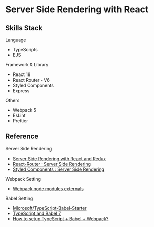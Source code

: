 # Server Side Rendering with React

## Skills Stack

Language

-   TypeScripts
-   EJS

Framework & Library

-   React 18
-   React Router - V6
-   Styled Components
-   Express

Others

-   Webpack 5
-   EsLint
-   Prettier

## Reference

Server Side Rendering

-   [Server Side Rendering with React and Redux](https://www.udemy.com/course/server-side-rendering-with-react-and-redux/)
-   [React-Router : Server Side Rendering](https://reactrouter.com/docs/en/v6/guides/ssr)
-   [Styled Components : Server Side Rendering](https://styled-components.com/docs/advanced#server-side-rendering)

Webpack Setting

-   [Webpack node modules externals](https://github.com/liady/webpack-node-externals)

Babel Setting

-   [Microsoft/TypeScript-Babel-Starter](https://github.com/microsoft/TypeScript-Babel-Starter)
-   [TypeScript and Babel 7](https://devblogs.microsoft.com/typescript/typescript-and-babel-7/)
-   [How to setup TypeScript + Babel + Webpack?](https://stackoverflow.com/questions/38320220/how-to-setup-typescript-babel-webpack)
